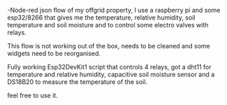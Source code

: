 -Node-red json flow of my offgrid property, I use a raspberry pi and some esp32/8266 that gives me the temperature, relative humidity, soil temperature and soil moisture
and to control some electro valves with relays.

This flow is not working out of the box, needs to be cleaned and some widgets need to be reorganised.

Fully working Esp32DevKit1 script that controls 4 relays, got a dht11 for temperature and relative humidity, capacitive soil moisture sensor and a DS18B20 to measure the temperature of the soil.

feel free to use it.
